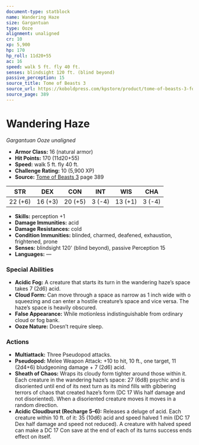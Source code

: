 ```yaml
---
document-type: statblock
name: Wandering Haze
size: Gargantuan
type: Ooze
alignment: unaligned
cr: 10
xp: 5,900
hp: 170
hp_roll: 11d20+55
ac: 16
speed: walk 5 ft. fly 40 ft.
senses: blindsight 120 ft. (blind beyond) 
passive_perception: 15
source_title: Tome of Beasts 3
source_url: https://koboldpress.com/kpstore/product/tome-of-beasts-3-for-5th-edition/
source_page: 389
---
```


# Wandering Haze

*Gargantuan* *Ooze* *unaligned*

- **Armor Class:** 16 (natural armor)
- **Hit Points:** 170 (11d20+55)
- **Speed:** walk 5 ft. fly 40 ft.
- **Challenge Rating:** 10 (5,900 XP)
- **Source:** [Tome of Beasts 3](https://koboldpress.com/kpstore/product/tome-of-beasts-3-for-5th-edition/) page 389

| STR | DEX | CON | INT | WIS | CHA |
| --- | --- | --- | --- | --- | --- |
| 22 (+6) | 16 (+3) | 20 (+5) | 3 (-4) | 13 (+1) | 3 (-4) |

- **Skills:** perception +1
- **Damage Immunities:** acid
- **Damage Resistances:** cold
- **Condition Immunities:** blinded, charmed, deafened, exhaustion, frightened, prone
- **Senses:** blindsight 120' (blind beyond), passive Perception 15
- **Languages:** —

### Special Abilities

- **Acidic Fog:** A creature that starts its turn in the wandering haze’s space takes 7 (2d6) acid.
- **Cloud Form:** Can move through a space as narrow as 1 inch wide with o squeezing and can enter a hostile creature’s space and vice versa. The haze’s space is heavily obscured.
- **False Appearance:** While motionless indistinguishable from ordinary cloud or fog bank.
- **Ooze Nature:** Doesn’t require sleep.

### Actions

- **Multiattack:** Three Pseudopod attacks.
- **Pseudopod:** Melee Weapon Attack: +10 to hit, 10 ft., one target, 11 (2d4+6) bludgeoning damage + 7 (2d6) acid.
- **Sheath of Chaos:** Wraps its cloudy form tighter around those within it. Each creature in the wandering haze’s space: 27 (6d8) psychic and is disoriented until end of its next turn as its mind fills with gibbering terrors of chaos that created haze’s form (DC 17 Wis half damage and not disoriented). When a disoriented creature moves it moves in a random direction.
- **Acidic Cloudburst (Recharge 5–6):** Releases a deluge of acid. Each creature within 10 ft. of it: 35 (10d6) acid and speed halved 1 min (DC 17 Dex half damage and speed not reduced). A creature with halved speed can make a DC 17 Con save at the end of each of its turns success ends effect on itself.
